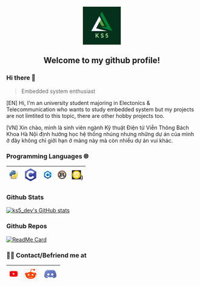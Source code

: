 <p align="center">
 <img width="100px" src="./images/ks5.png" align="center" alt="ks5_logo" />
 <h2 align="center">Welcome to my github profile!</h2>
</p>

### Hi there 👋 
> Embedded system enthusiast

<div>
 <p>
[EN] Hi, I'm an university student majoring in Electonics & Telecommunication who wants to study embedded system but my projects are not limtited to this topic, there are other hobby projects too.
</p>
 <p>
[VN] Xin chào, mình là sinh viên ngành Kỹ thuật Điện tử Viễn Thông Bách Khoa Hà Nội định hướng học hệ thống nhúng nhưng những dự án của mình ở đây không chỉ giởi hạn ở mảng này mà còn nhiều dự án vui khác.
</p>
</div>

### Programming Languages 🌐

| [<img src="./images/python.jpg" alt="Python" width="24">](https://www.python.org/) | [<img src="./images/c.png" alt="C" width="38">](https://en.cppreference.com/w/)  | [<img src="./images/cplusplus.png" alt="Cpp" width="24">](https://en.cppreference.com/w/)  |  [<img src="./images/rust.png" alt="Rust" width="24">](https://www.rust-lang.org/) |  [<img src="./images/js.png" alt="jQuery" width="24">](https://www.javascript.com/)) |
|---|---|---|---|---|

### Github Stats

[![ks5_dev's GitHub stats](https://github-readme-stats.vercel.app/api?username=ks5-dev&theme=merko&show_icons=true)](https://github.com/ks5-dev)

### Github Repos

[![ReadMe Card](https://github-readme-stats.vercel.app/api/pin/?username=ks5-dev&repo=Galaxy_Traveller&show_owner=true)](https://github.com/ks5-dev/Galaxy_Traveller)


<h3> 🤝🏻 Contact/Befriend me at </h3>

<p align="center">

| [<img src="./images/youtube.png" alt="Youtube" width="24">](https://www.youtube.com/channel/UCA58Qsj_vD2zWOrRXFO1C1A/) | [<img src="./images/reddit.png" alt="Reddit" width="38">](https://www.reddit.com/user/ks5_dev) | [<img src="./images/discord.png" alt="Discord" width="38">](https://discordapp.com/users/714377176673157230) |
|---|---|---|

</p>



